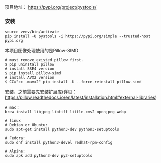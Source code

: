 


项目地址： https://pypi.org/project/pystools/

### 安装
```shell
source venv/bin/activate
pip install -U pystools -i https://pypi.org/simple --trusted-host pypi.org
```


本项目图像处理使用的是Pillow-SIMD

```
# must remove existed pillow first.
$ pip uninstall pillow
# install SSE4 version
$ pip install pillow-simd
# install AVX2 version
$ CC="cc -mavx2" pip install -U --force-reinstall pillow-simd
```

安装，之前需要先安装扩展库(详见： https://pillow.readthedocs.io/en/latest/installation.html#external-libraries)

```
# mac：
brew install libjpeg libtiff little-cms2 openjpeg webp

# linux
# Debian or Ubuntu:
sudo apt-get install python3-dev python3-setuptools

# Fedora:
sudo dnf install python3-devel redhat-rpm-config

# Alpine:
sudo apk add python3-dev py3-setuptools

```


